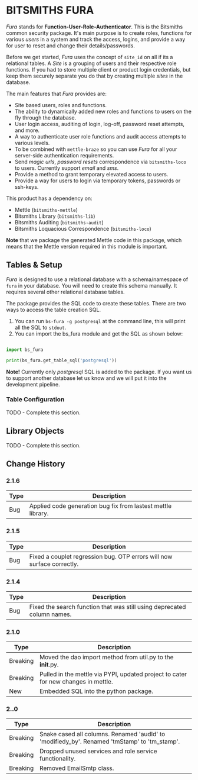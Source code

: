 # BITSMITHS FURA #

*Fura* stands for **Function-User-Role-Authenticator**. This is the Bitsmiths common security package. It's main purpose is to
create roles, functions for various *users* in a system and track the access, logins, and provide a way for user to reset and
change their details/passwords.

Before we get started, *Fura* uses the concept of `site_id` on all if its a relational tables. A *Site* is a grouping of users and
their respective role functions. If you had to store multiple client or product login credentials, but keep them securely separate
you do that by creating multiple *sites* in the database.

The main features that *Fura* provides are:

- Site based users, roles and functions.
- The ability to dynamically added new roles and functions to users on the fly through the database.
- User login access, auditing of login, log-off, password reset attempts, and more.
- A way to authenticate user role functions and audit access attempts to various levels.
- To be combined with `mettle-braze` so you can use *Fura* for all your server-side authentication requirements.
- Send *magic urls*, *password resets* correspondence via `bitsmiths-loco` to users. Currently support *email* and *sms*.
- Provide a method to grant temporary elevated access to users.
- Provide a way for users to login via temporary tokens, passwords or ssh-keys.

This product has a dependency on:

- Mettle (`bitsmiths-mettle`)
- Bitsmiths Library (`bitsmiths-lib`)
- Bitsmiths Auditing (`bitsmiths-audit`)
- Bitsmiths Loquacious Correspondence (`bitsmiths-loco`)


**Note** that we package the generated Mettle code in this package, which means that the Mettle version required in this module is important.

## Tables & Setup ##

*Fura* is designed to use a relational database with a schema/namespace of `fura` in your database. You will need to create this schema manually.
It requires several other relational database tables.

The package provides the SQL code to create these tables. There are two ways to access the table creation SQL.

1. You can run `bs-fura -g postgresql` at the command line, this will print all the SQL to `stdout`.
2. You can import the bs_fura module and get the SQL as shown below:

```python

import bs_fura

print(bs_fura.get_table_sql('postgresql'))

```

**Note!** Currently only *postgresql* SQL is added to the package. If you want us to support another database let
us know and we will put it into the development pipeline.

### Table Configuration ###

TODO - Complete this section.

## Library Objects ##

TODO - Complete this section.


## Change History ##

### 2.1.6 ###

| Type | Description |
| ---- | ----------- |
| Bug  | Applied code generation bug fix from lastest mettle library. |


### 2.1.5 ###

| Type | Description |
| ---- | ----------- |
| Bug  | Fixed a couplet regression bug. OTP errors will now surface correctly. |

### 2.1.4 ###

| Type | Description |
| ---- | ----------- |
| Bug  | Fixed the search function that was still using deprecated column names. |


### 2.1.0 ###

| Type | Description |
| ---- | ----------- |
| Breaking | Moved the dao import method from util.py to the __init__.py. |
| Breaking | Pulled in the mettle via PYPI, updated project to cater for new changes in mettle. |
| New | Embedded SQL into the python package.


### 2..0 ###

| Type | Description |
| ---- | ----------- |
| Breaking | Snake cased all columns. Renamed 'audId' to 'modifiedy_by'. Renamed 'tmStamp' to 'tm_stamp'. |
| Breaking | Dropped unused services and role service functionality. |
| Breaking | Removed EmailSmtp class. |
